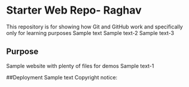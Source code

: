 # Starter Web Repo- Raghav

This repository is for showing how Git and GitHub work and specifically only for learning purposes
Sample text
Sample text-2
Sample text-3

## Purpose

Sample website with plenty of files for demos
Sample text-1

##Deployment
Sample text
Copyright notice:
